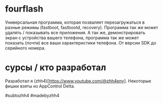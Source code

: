 # fourflash
Универсальная программа, которая позваляет перезагружаться в разные режимы (fastboot, fastbootd, recovery). Программа так же может удалять / показывать все приложения. А так же, демонстрировать экран с устройства вашего телефона, программа так же может показать (почти) все ваши характеристики телефона. От версии SDK до серийного номера.

# сурсы / кто разработал
Разработал я (zhh4)[https://www.youtube.com/@zhh4eny]. Некоторые фишки взяты из AppControl Delta.

#subtozhh4 #madebyzhh4
